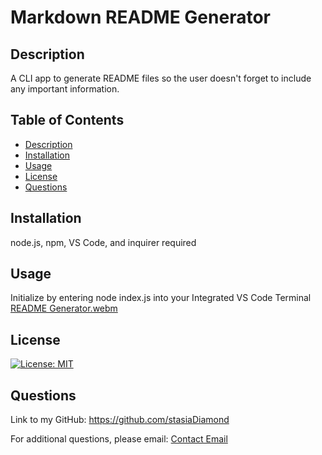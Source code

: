 # Markdown README Generator

## Description

A CLI app to generate README files so the user doesn't forget to include any important information.

## Table of Contents

- [Description](#description)
- [Installation](#installation)
- [Usage](#usage)
- [License](#license)
- [Questions](#questions)

## Installation

node.js, npm, VS Code, and inquirer required

## Usage

Initialize by entering node index.js into your Integrated VS Code Terminal
[README Generator.webm](https://user-images.githubusercontent.com/122962805/233285527-8ba425b6-a2e0-4024-8be2-cc46d1224033.webm)

## License

[![License: MIT](https://img.shields.io/badge/License-MIT-yellow.svg)](https://opensource.org/licenses/MIT)

## Questions

Link to my GitHub: <https://github.com/stasiaDiamond>

For additional questions, please email: [Contact Email](mailto:nsisco@uw.edu)
